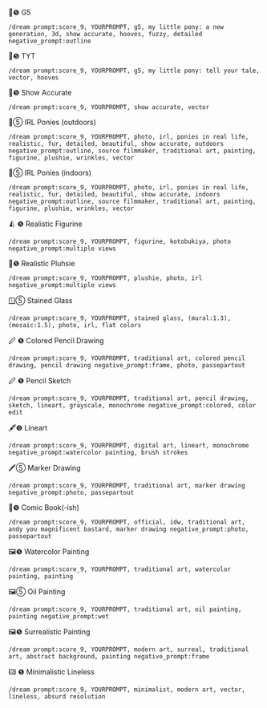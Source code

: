 🐴❺ G5
```
/dream prompt:score_9, YOURPROMPT, g5, my little pony: a new generation, 3d, show accurate, hooves, fuzzy, detailed negative_prompt:outline
```
🐴❺ TYT
```
/dream prompt:score_9, YOURPROMPT, g5, my little pony: tell your tale, vector, hooves
```
🐴❺ Show Accurate
```
/dream prompt:score_9, YOURPROMPT, show accurate, vector
```
📸⑤ IRL Ponies (outdoors)
```
/dream prompt:score_9, YOURPROMPT, photo, irl, ponies in real life, realistic, fur, detailed, beautiful, show accurate, outdoors negative_prompt:outline, source filmmaker, traditional art, painting, figurine, plushie, wrinkles, vector
```
📸⑤ IRL Ponies (indoors)
```
/dream prompt:score_9, YOURPROMPT, photo, irl, ponies in real life, realistic, fur, detailed, beautiful, show accurate, indoors negative_prompt:outline, source filmmaker, traditional art, painting, figurine, plushie, wrinkles, vector
```
🨅 ❺ Realistic Figurine
```
/dream prompt:score_9, YOURPROMPT, figurine, kotobukiya, photo negative_prompt:multiple views
```
🧸❺ Realistic Pluhsie
```
/dream prompt:score_9, YOURPROMPT, plushie, photo, irl negative_prompt:multiple views
```
🪟⑤ Stained Glass
```
/dream prompt:score_9, YOURPROMPT, stained glass, (mural:1.3), (mosaic:1.5), photo, irl, flat colors
```
🖉 ❺ Colored Pencil Drawing
```
/dream prompt:score_9, YOURPROMPT, traditional art, colored pencil drawing, pencil drawing negative_prompt:frame, photo, passepartout
```
🖉 ❺ Pencil Sketch
```
/dream prompt:score_9, YOURPROMPT, traditional art, pencil drawing, sketch, lineart, grayscale, monochrome negative_prompt:colored, color edit
```
🖋❺ Lineart
```
/dream prompt:score_9, YOURPROMPT, digital art, lineart, monochrome negative_prompt:watercolor painting, brush strokes
```
🖍⑤ Marker Drawing
```
/dream prompt:score_9, YOURPROMPT, traditional art, marker drawing negative_prompt:photo, passepartout
```
📙❺ Comic Book(-ish)
```
/dream prompt:score_9, YOURPROMPT, official, idw, traditional art, andy you magnificent bastard, marker drawing negative_prompt:photo, passepartout
```
🖼❺ Watercolor Painting
```
/dream prompt:score_9, YOURPROMPT, traditional art, watercolor painting, painting
```
🖼⑤ Oil Painting
```
/dream prompt:score_9, YOURPROMPT, traditional art, oil painting, painting negative_prompt:wet
```
🖼❺ Surrealistic Painting
```
/dream prompt:score_9, YOURPROMPT, modern art, surreal, traditional art, abstract background, painting negative_prompt:frame
```
🖽 ❺ Minimalistic Lineless
```
/dream prompt:score_9, YOURPROMPT, minimalist, modern art, vector, lineless, absurd resolution
```
